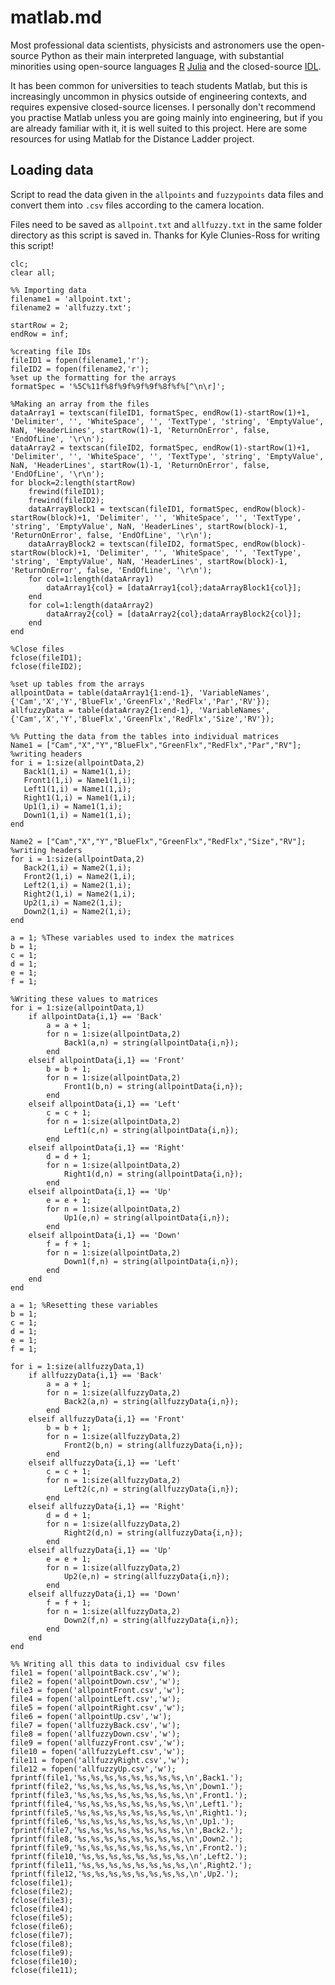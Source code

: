 # matlab.md

Most professional data scientists, physicists and astronomers use the open-source Python as their main interpreted language, with substantial minorities using open-source languages [R](https://www.r-project.org/) [Julia](https://julialang.org/) and the closed-source [IDL](https://www.l3harrisgeospatial.com/Software-Technology/IDL). 

It has been common for universities to teach students Matlab, but this is increasingly uncommon in physics outside of engineering contexts, and requires expensive closed-source licenses. I personally don't recommend you practise Matlab unless you are going mainly into engineering, but if you are already familiar with it, it is well suited to this project. Here are some resources for using Matlab for the Distance Ladder project.

## Loading data

Script to read the data given in the `allpoints` and `fuzzypoints` data files and convert them into `.csv` files according to the camera location.

Files need to be saved as `allpoint.txt` and `allfuzzy.txt` in the same folder directory as this script is saved in.
Thanks for Kyle Clunies-Ross for writing this script!


```
clc;
clear all;

%% Importing data
filename1 = 'allpoint.txt';
filename2 = 'allfuzzy.txt';

startRow = 2;
endRow = inf;

%creating file IDs
fileID1 = fopen(filename1,'r');
fileID2 = fopen(filename2,'r');
%set up the formatting for the arrays
formatSpec = '%5C%11f%8f%9f%9f%9f%8f%f%[^\n\r]';

%Making an array from the files
dataArray1 = textscan(fileID1, formatSpec, endRow(1)-startRow(1)+1, 'Delimiter', '', 'WhiteSpace', '', 'TextType', 'string', 'EmptyValue', NaN, 'HeaderLines', startRow(1)-1, 'ReturnOnError', false, 'EndOfLine', '\r\n');
dataArray2 = textscan(fileID2, formatSpec, endRow(1)-startRow(1)+1, 'Delimiter', '', 'WhiteSpace', '', 'TextType', 'string', 'EmptyValue', NaN, 'HeaderLines', startRow(1)-1, 'ReturnOnError', false, 'EndOfLine', '\r\n');
for block=2:length(startRow)
    frewind(fileID1);
    frewind(fileID2);
    dataArrayBlock1 = textscan(fileID1, formatSpec, endRow(block)-startRow(block)+1, 'Delimiter', '', 'WhiteSpace', '', 'TextType', 'string', 'EmptyValue', NaN, 'HeaderLines', startRow(block)-1, 'ReturnOnError', false, 'EndOfLine', '\r\n');
    dataArrayBlock2 = textscan(fileID2, formatSpec, endRow(block)-startRow(block)+1, 'Delimiter', '', 'WhiteSpace', '', 'TextType', 'string', 'EmptyValue', NaN, 'HeaderLines', startRow(block)-1, 'ReturnOnError', false, 'EndOfLine', '\r\n');
    for col=1:length(dataArray1)
        dataArray1{col} = [dataArray1{col};dataArrayBlock1{col}];
    end
    for col=1:length(dataArray2)
        dataArray2{col} = [dataArray2{col};dataArrayBlock2{col}];
    end
end

%Close files
fclose(fileID1);
fclose(fileID2);

%set up tables from the arrays
allpointData = table(dataArray1{1:end-1}, 'VariableNames', {'Cam','X','Y','BlueFlx','GreenFlx','RedFlx','Par','RV'});
allfuzzyData = table(dataArray2{1:end-1}, 'VariableNames', {'Cam','X','Y','BlueFlx','GreenFlx','RedFlx','Size','RV'});

%% Putting the data from the tables into individual matrices
Name1 = ["Cam","X","Y","BlueFlx","GreenFlx","RedFlx","Par","RV"]; %writing headers
for i = 1:size(allpointData,2)
   Back1(1,i) = Name1(1,i);
   Front1(1,i) = Name1(1,i);
   Left1(1,i) = Name1(1,i);
   Right1(1,i) = Name1(1,i);
   Up1(1,i) = Name1(1,i);
   Down1(1,i) = Name1(1,i);
end

Name2 = ["Cam","X","Y","BlueFlx","GreenFlx","RedFlx","Size","RV"]; %writing headers
for i = 1:size(allpointData,2)
   Back2(1,i) = Name2(1,i);
   Front2(1,i) = Name2(1,i);
   Left2(1,i) = Name2(1,i);
   Right2(1,i) = Name2(1,i);
   Up2(1,i) = Name2(1,i);
   Down2(1,i) = Name2(1,i);
end

a = 1; %These variables used to index the matrices
b = 1;
c = 1;
d = 1;
e = 1;
f = 1;

%Writing these values to matrices
for i = 1:size(allpointData,1)
    if allpointData{i,1} == 'Back'
        a = a + 1;
        for n = 1:size(allpointData,2)
            Back1(a,n) = string(allpointData{i,n});
        end
    elseif allpointData{i,1} == 'Front'
        b = b + 1;
        for n = 1:size(allpointData,2)
            Front1(b,n) = string(allpointData{i,n});
        end  
    elseif allpointData{i,1} == 'Left'
        c = c + 1;
        for n = 1:size(allpointData,2)
            Left1(c,n) = string(allpointData{i,n});
        end
    elseif allpointData{i,1} == 'Right'
        d = d + 1;
        for n = 1:size(allpointData,2)
            Right1(d,n) = string(allpointData{i,n});
        end
    elseif allpointData{i,1} == 'Up'
        e = e + 1;
        for n = 1:size(allpointData,2)
            Up1(e,n) = string(allpointData{i,n});
        end
    elseif allpointData{i,1} == 'Down'
        f = f + 1;
        for n = 1:size(allpointData,2)
            Down1(f,n) = string(allpointData{i,n});
        end
    end
end

a = 1; %Resetting these variables
b = 1;
c = 1;
d = 1;
e = 1;
f = 1;

for i = 1:size(allfuzzyData,1)
    if allfuzzyData{i,1} == 'Back'
        a = a + 1;
        for n = 1:size(allfuzzyData,2)
            Back2(a,n) = string(allfuzzyData{i,n});
        end
    elseif allfuzzyData{i,1} == 'Front'
        b = b + 1;
        for n = 1:size(allfuzzyData,2)
            Front2(b,n) = string(allfuzzyData{i,n});
        end  
    elseif allfuzzyData{i,1} == 'Left'
        c = c + 1;
        for n = 1:size(allfuzzyData,2)
            Left2(c,n) = string(allfuzzyData{i,n});
        end
    elseif allfuzzyData{i,1} == 'Right'
        d = d + 1;
        for n = 1:size(allfuzzyData,2)
            Right2(d,n) = string(allfuzzyData{i,n});
        end
    elseif allfuzzyData{i,1} == 'Up'
        e = e + 1;
        for n = 1:size(allfuzzyData,2)
            Up2(e,n) = string(allfuzzyData{i,n});
        end
    elseif allfuzzyData{i,1} == 'Down'
        f = f + 1;
        for n = 1:size(allfuzzyData,2)
            Down2(f,n) = string(allfuzzyData{i,n});
        end
    end
end

%% Writing all this data to individual csv files
file1 = fopen('allpointBack.csv','w');
file2 = fopen('allpointDown.csv','w');
file3 = fopen('allpointFront.csv','w');
file4 = fopen('allpointLeft.csv','w');
file5 = fopen('allpointRight.csv','w');
file6 = fopen('allpointUp.csv','w');
file7 = fopen('allfuzzyBack.csv','w');
file8 = fopen('allfuzzyDown.csv','w');
file9 = fopen('allfuzzyFront.csv','w');
file10 = fopen('allfuzzyLeft.csv','w');
file11 = fopen('allfuzzyRight.csv','w');
file12 = fopen('allfuzzyUp.csv','w');
fprintf(file1,'%s,%s,%s,%s,%s,%s,%s,%s,\n',Back1.');
fprintf(file2,'%s,%s,%s,%s,%s,%s,%s,%s,\n',Down1.');
fprintf(file3,'%s,%s,%s,%s,%s,%s,%s,%s,\n',Front1.');
fprintf(file4,'%s,%s,%s,%s,%s,%s,%s,%s,\n',Left1.');
fprintf(file5,'%s,%s,%s,%s,%s,%s,%s,%s,\n',Right1.');
fprintf(file6,'%s,%s,%s,%s,%s,%s,%s,%s,\n',Up1.');
fprintf(file7,'%s,%s,%s,%s,%s,%s,%s,%s,\n',Back2.');
fprintf(file8,'%s,%s,%s,%s,%s,%s,%s,%s,\n',Down2.');
fprintf(file9,'%s,%s,%s,%s,%s,%s,%s,%s,\n',Front2.');
fprintf(file10,'%s,%s,%s,%s,%s,%s,%s,%s,\n',Left2.');
fprintf(file11,'%s,%s,%s,%s,%s,%s,%s,%s,\n',Right2.');
fprintf(file12,'%s,%s,%s,%s,%s,%s,%s,%s,\n',Up2.');
fclose(file1);
fclose(file2);
fclose(file3);
fclose(file4);
fclose(file5);
fclose(file6);
fclose(file7);
fclose(file8);
fclose(file9);
fclose(file10);
fclose(file11);

```